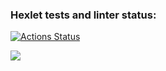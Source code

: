 ### Hexlet tests and linter status:
[![Actions Status](https://github.com/presimos/frontend-project-44/actions/workflows/hexlet-check.yml/badge.svg)](https://github.com/presimos/frontend-project-44/actions)

<a href="https://codeclimate.com/github/presimos/frontend-project-44/maintainability"><img src="https://api.codeclimate.com/v1/badges/07612a5ad323d9699c71/maintainability" /></a>